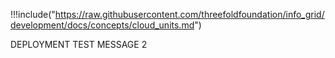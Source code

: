 !!!include("https://raw.githubusercontent.com/threefoldfoundation/info_grid/development/docs/concepts/cloud_units.md")


DEPLOYMENT TEST MESSAGE 2
